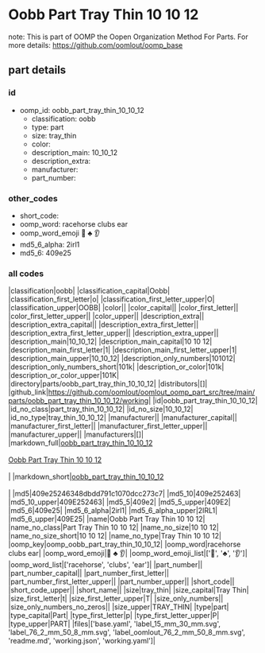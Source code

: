 # Oobb Part Tray Thin 10 10 12  

note: This is part of OOMP the Oopen Organization Method For Parts. For more details: https://github.com/oomlout/oomp_base

##  part details





### id
* oomp_id: oobb_part_tray_thin_10_10_12
  * classification: oobb
  * type: part
  * size: tray_thin
  * color: 
  * description_main: 10_10_12
  * description_extra: 
  * manufacturer: 
  * part_number: 

### other_codes
* short_code: 
* oomp_word: racehorse clubs ear
* oomp_word_emoji :racehorse: :clubs: :ear:
* md5_6_alpha: 2irl1
* md5_6: 409e25

### all codes 
|classification|oobb|
|classification_capital|Oobb|
|classification_first_letter|o|
|classification_first_letter_upper|O|
|classification_upper|OOBB|
|color||
|color_capital||
|color_first_letter||
|color_first_letter_upper||
|color_upper||
|description_extra||
|description_extra_capital||
|description_extra_first_letter||
|description_extra_first_letter_upper||
|description_extra_upper||
|description_main|10_10_12|
|description_main_capital|10 10 12|
|description_main_first_letter|1|
|description_main_first_letter_upper|1|
|description_main_upper|10_10_12|
|description_only_numbers|101012|
|description_only_numbers_short|101k|
|description_or_color|101k|
|description_or_color_upper|101K|
|directory|parts/oobb_part_tray_thin_10_10_12|
|distributors|[]|
|github_link|https://github.com/oomlout/oomlout_oomp_part_src/tree/main/parts/oobb_part_tray_thin_10_10_12/working|
|id|oobb_part_tray_thin_10_10_12|
|id_no_class|part_tray_thin_10_10_12|
|id_no_size|10_10_12|
|id_no_type|tray_thin_10_10_12|
|manufacturer||
|manufacturer_capital||
|manufacturer_first_letter||
|manufacturer_first_letter_upper||
|manufacturer_upper||
|manufacturers|[]|
|markdown_full|[oobb_part_tray_thin_10_10_12](https://github.com/oomlout/oomlout_oomp_part_src/tree/main/parts/oobb_part_tray_thin_10_10_12/working)<br>[](https://github.com/oomlout/oomlout_oomp_part_src/tree/main/parts/oobb_part_tray_thin_10_10_12/working)<br>[Oobb Part Tray Thin 10 10 12](https://github.com/oomlout/oomlout_oomp_part_src/tree/main/parts/oobb_part_tray_thin_10_10_12/working)<br><br>|
|markdown_short|[oobb_part_tray_thin_10_10_12](https://github.com/oomlout/oomlout_oomp_part_src/tree/main/parts/oobb_part_tray_thin_10_10_12/working)<br><br>|
|md5|409e25246348dbdd791c1070dcc273c7|
|md5_10|409e252463|
|md5_10_upper|409E252463|
|md5_5|409e2|
|md5_5_upper|409E2|
|md5_6|409e25|
|md5_6_alpha|2irl1|
|md5_6_alpha_upper|2IRL1|
|md5_6_upper|409E25|
|name|Oobb Part Tray Thin 10 10 12|
|name_no_class|Part Tray Thin 10 10 12|
|name_no_size|10 10 12|
|name_no_size_short|10 10 12|
|name_no_type|Tray Thin 10 10 12|
|oomp_key|oomp_oobb_part_tray_thin_10_10_12|
|oomp_word|racehorse clubs ear|
|oomp_word_emoji|:racehorse: :clubs: :ear:|
|oomp_word_emoji_list|[':racehorse:', ':clubs:', ':ear:']|
|oomp_word_list|['racehorse', 'clubs', 'ear']|
|part_number||
|part_number_capital||
|part_number_first_letter||
|part_number_first_letter_upper||
|part_number_upper||
|short_code||
|short_code_upper||
|short_name||
|size|tray_thin|
|size_capital|Tray Thin|
|size_first_letter|t|
|size_first_letter_upper|T|
|size_only_numbers||
|size_only_numbers_no_zeros||
|size_upper|TRAY_THIN|
|type|part|
|type_capital|Part|
|type_first_letter|p|
|type_first_letter_upper|P|
|type_upper|PART|
|files|['base.yaml', 'label_15_mm_30_mm.svg', 'label_76_2_mm_50_8_mm.svg', 'label_oomlout_76_2_mm_50_8_mm.svg', 'readme.md', 'working.json', 'working.yaml']|
